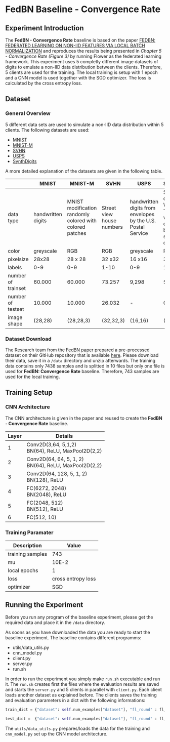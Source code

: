 # FedBN Baseline - Convergence Rate

## Experiment Introduction

The **FedBN - Convergence Rate** baseline is based on the paper [FEDBN: FEDERATED LEARNING ON NON-IID FEATURES VIA LOCAL BATCH NORMALIZATION](https://arxiv.org/pdf/2102.07623.pdf) and reproduces the results being presented in *Chapter 5 - Convergence Rate (Figure 3)* by running Flower as the federated learning framework. This experiment uses 5 completly different image datasets of digits to emulate a non-IID data distribution between the clients. Therefore, 5 clients are used for the training. The local training is setup with 1 epoch and a CNN model is used together with the SGD optimizer. The loss is calculated by the cross entropy loss. 

## Dataset 

### General Overview

5 different data sets are used to simulate a non-IID data distribution within 5 clients. The following datasets are used:

* [MNIST](https://ieeexplore.ieee.org/document/726791)
* [MNIST-M]((https://arxiv.org/pdf/1505.07818.pdf))
* [SVHN](http://ufldl.stanford.edu/housenumbers/nips2011_housenumbers.pdf)
* [USPS](https://ieeexplore.ieee.org/document/291440)
* [SynthDigits](https://arxiv.org/pdf/1505.07818.pdf)

A more detailed explanation of the datasets are given in the following table. 

|     | MNIST     | MNIST-M   | SVHN  |  USPS    | SynthDigits |
|--- |---        |---        |---    |---            |---    |
| data type| handwritten digits| MNIST modification randomly colored with colored patches| Street view house numbers | handwritten digits from envelopes by the U.S. Postal Service | Syntehtic digits Windows TM font varying the orientation, blur and stroke colors |
| color | greyscale | RGB | RGB | greyscale | RGB |
| pixelsize | 28x28 | 28 x 28 | 32 x32 | 16 x16 | 32 x32 |
| labels | 0-9 | 0-9 | 1-10 | 0-9 | 1-10 |
| number of trainset | 60.000 | 60.000 | 73.257 | 9,298 | 50.000 |
| number of testset| 10.000 | 10.000 | 26.032 | - | 0 |
| image shape | (28,28) | (28,28,3) | (32,32,3) | (16,16) | (32,32,3) |

### Dataset Download

The Research team from the [FedBN paper](https://arxiv.org/pdf/2102.07623.pdf) prepared a pre-processed dataset on their GitHub repository that is available [here](https://github.com/med-air/FedBN). Please download their data, save it in a `/data` directory and unzip afterwards. 
The training data contains only 7438 samples and is splitted in 10 files but only one file is used for **FedBN: Convergence Rate** baseline. Therefore, 743 samples are used for the local training. 

## Training Setup

### CNN Architecture

The CNN architecture is given in the paper and reused to create the **FedBN - Convergence Rate** baseline.

| Layer | Details| 
| ----- | ------ |
| 1 | Conv2D(3,64, 5,1,2) <br> BN(64), ReLU, MaxPool2D(2,2)  |
| 2 | Conv2D(64, 64, 5, 1, 2) <br> BN(64), ReLU, MaxPool2D(2,2) |
| 3 | Conv2D(64, 128, 5, 1, 2) <br> BN(128), ReLU |
| 4 | FC(6272, 2048) <br> BN(2048), ReLU |
| 5 | FC(2048, 512) <br> BN(512), ReLU |
| 6 | FC(512, 10) |

### Training Paramater

| Description | Value |
| ----------- | ----- |
| training samples | 743 |
| mu | 10E-2 |
| local epochs | 1 |
| loss | cross entropy loss |
| optimizer | SGD |

## Running the Experiment

Before you run any program of the baseline experiment, please get the required data and place it in the `/data` directory. 

As soons as you have downloaded the data you are ready to start the baseline experiment. The baseline contains different programms:

* utils/data_utils.py
* cnn_model.py
* client.py
* server.py 
* run.sh

In order to run the experiment you simply make `run.sh` executable and run it. The `run.sh` creates first the files where the evaluation results are saved and starts the `server.py` and 5 clients in parallel with `client.py`. Each client loads another dataset as explained before. The clients saves the training and evaluation parameters in a dict with the following informations:

```python
train_dict = {"dataset": self.num_examples["dataset"], "fl_round" : fl_round, "strategy": self.mode , "train_loss": loss, "train_accuracy": accuracy}
```
```python
test_dict =  {"dataset": self.num_examples["dataset"], "fl_round" : fl_round, "strategy": self.mode, "test_loss": loss, "test_accuracy": accuracy}
```

The `utils/data_utils.py` prepares/loads the data for the training and `cnn_model.py` set up the CNN model architecture.   

